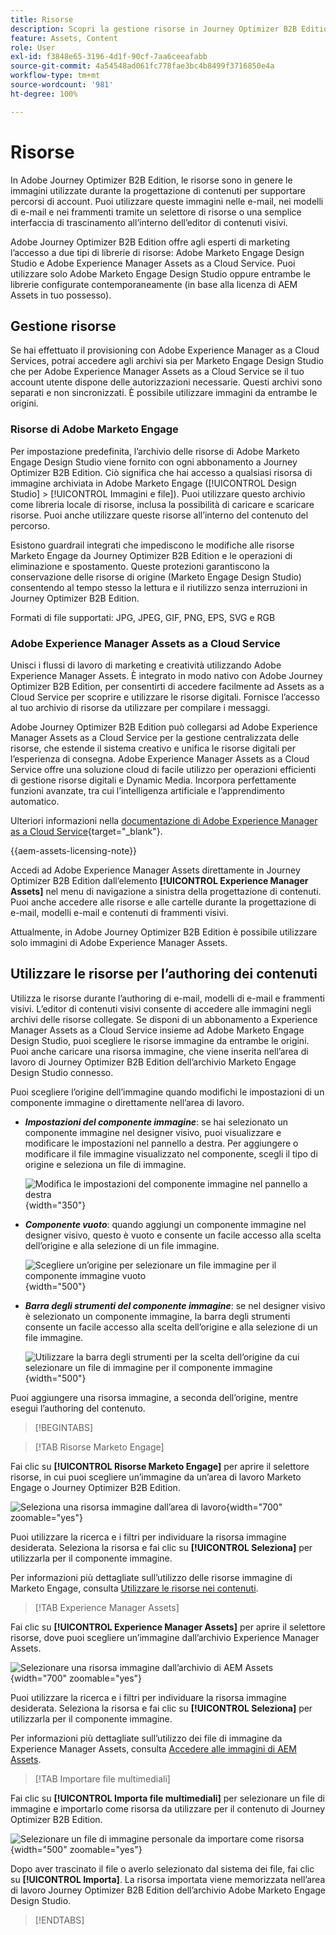 ```yaml
---
title: Risorse
description: Scopri la gestione risorse in Journey Optimizer B2B Edition.
feature: Assets, Content
role: User
exl-id: f3848e65-3196-4d1f-90cf-7aa6ceeafabb
source-git-commit: 4a54548ad061fc778fae3bc4b8499f3716850e4a
workflow-type: tm+mt
source-wordcount: '981'
ht-degree: 100%

---
```


# Risorse

In Adobe Journey Optimizer B2B Edition, le risorse sono in genere le immagini utilizzate durante la progettazione di contenuti per supportare percorsi di account. Puoi utilizzare queste immagini nelle e-mail, nei modelli di e-mail e nei frammenti tramite un selettore di risorse o una semplice interfaccia di trascinamento all’interno dell’editor di contenuti visivi.

Adobe Journey Optimizer B2B Edition offre agli esperti di marketing l’accesso a due tipi di librerie di risorse: Adobe Marketo Engage Design Studio e Adobe Experience Manager Assets as a Cloud Service. Puoi utilizzare solo Adobe Marketo Engage Design Studio oppure entrambe le librerie configurate contemporaneamente (in base alla licenza di AEM Assets in tuo possesso).

## Gestione risorse

Se hai effettuato il provisioning con Adobe Experience Manager as a Cloud Services, potrai accedere agli archivi sia per Marketo Engage Design Studio che per Adobe Experience Manager Assets as a Cloud Service se il tuo account utente dispone delle autorizzazioni necessarie. Questi archivi sono separati e non sincronizzati. È possibile utilizzare immagini da entrambe le origini.

### Risorse di Adobe Marketo Engage

Per impostazione predefinita, l’archivio delle risorse di Adobe Marketo Engage Design Studio viene fornito con ogni abbonamento a Journey Optimizer B2B Edition. Ciò significa che hai accesso a qualsiasi risorsa di immagine archiviata in Adobe Marketo Engage ([!UICONTROL Design Studio] > [!UICONTROL Immagini e file]). Puoi utilizzare questo archivio come libreria locale di risorse, inclusa la possibilità di caricare e scaricare risorse. Puoi anche utilizzare queste risorse all’interno del contenuto del percorso.

Esistono guardrail integrati che impediscono le modifiche alle risorse Marketo Engage da Journey Optimizer B2B Edition e le operazioni di eliminazione e spostamento. Queste protezioni garantiscono la conservazione delle risorse di origine (Marketo Engage Design Studio) consentendo al tempo stesso la lettura e il riutilizzo senza interruzioni in Journey Optimizer B2B Edition.

Formati di file supportati: JPG, JPEG, GIF, PNG, EPS, SVG e RGB

### Adobe Experience Manager Assets as a Cloud Service

Unisci i flussi di lavoro di marketing e creatività utilizzando Adobe Experience Manager Assets. È integrato in modo nativo con Adobe Journey Optimizer B2B Edition, per consentirti di accedere facilmente ad Assets as a Cloud Service per scoprire e utilizzare le risorse digitali. Fornisce l’accesso al tuo archivio di risorse da utilizzare per compilare i messaggi.

Adobe Journey Optimizer B2B Edition può collegarsi ad Adobe Experience Manager Assets as a Cloud Service per la gestione centralizzata delle risorse, che estende il sistema creativo e unifica le risorse digitali per l’esperienza di consegna. Adobe Experience Manager Assets as a Cloud Service offre una soluzione cloud di facile utilizzo per operazioni efficienti di gestione risorse digitali e Dynamic Media. Incorpora perfettamente funzioni avanzate, tra cui l’intelligenza artificiale e l’apprendimento automatico.

Ulteriori informazioni nella [documentazione di Adobe Experience Manager as a Cloud Service](https://experienceleague.adobe.com/it/docs/experience-manager-cloud-service/content/assets/overview){target="_blank"}.

{{aem-assets-licensing-note}}

Accedi ad Adobe Experience Manager Assets direttamente in Journey Optimizer B2B Edition dall’elemento **[!UICONTROL Experience Manager Assets]** nel menu di navigazione a sinistra della progettazione di contenuti. Puoi anche accedere alle risorse e alle cartelle durante la progettazione di e-mail, modelli e-mail e contenuti di frammenti visivi.

Attualmente, in Adobe Journey Optimizer B2B Edition è possibile utilizzare solo immagini di Adobe Experience Manager Assets.

## Utilizzare le risorse per l’authoring dei contenuti

Utilizza le risorse durante l’authoring di e-mail, modelli di e-mail e frammenti visivi. L’editor di contenuti visivi consente di accedere alle immagini negli archivi delle risorse collegate. Se disponi di un abbonamento a Experience Manager Assets as a Cloud Service insieme ad Adobe Marketo Engage Design Studio, puoi scegliere le risorse immagine da entrambe le origini. Puoi anche caricare una risorsa immagine, che viene inserita nell’area di lavoro di Journey Optimizer B2B Edition dell’archivio Marketo Engage Design Studio connesso.

Puoi scegliere l’origine dell’immagine quando modifichi le impostazioni di un componente immagine o direttamente nell’area di lavoro.

* **_Impostazioni del componente immagine_**: se hai selezionato un componente immagine nel designer visivo, puoi visualizzare e modificare le impostazioni nel pannello a destra. Per aggiungere o modificare il file immagine visualizzato nel componente, scegli il tipo di origine e seleziona un file di immagine.

  ![Modifica le impostazioni del componente immagine nel pannello a destra](./assets/content-assets-image-settings.png){width="350"}

* **_Componente vuoto_**: quando aggiungi un componente immagine nel designer visivo, questo è vuoto e consente un facile accesso alla scelta dell’origine e alla selezione di un file immagine.

  ![Scegliere un’origine per selezionare un file immagine per il componente immagine vuoto](./assets/content-assets-image-component-empty.png){width="500"}

* **_Barra degli strumenti del componente immagine_**: se nel designer visivo è selezionato un componente immagine, la barra degli strumenti consente un facile accesso alla scelta dell’origine e alla selezione di un file immagine.

  ![Utilizzare la barra degli strumenti per la scelta dell’origine da cui selezionare un file di immagine per il componente immagine](./assets/content-assets-image-toolbar-settings.png){width="500"}

Puoi aggiungere una risorsa immagine, a seconda dell’origine, mentre esegui l’authoring del contenuto.

>[!BEGINTABS]

>[!TAB Risorse Marketo Engage]

Fai clic su **[!UICONTROL Risorse Marketo Engage]** per aprire il selettore risorse, in cui puoi scegliere un’immagine da un’area di lavoro Marketo Engage o Journey Optimizer B2B Edition.

![Seleziona una risorsa immagine dall’area di lavoro](./assets/content-assets-image-me-selected.png){width="700" zoomable="yes"}

Puoi utilizzare la ricerca e i filtri per individuare la risorsa immagine desiderata. Seleziona la risorsa e fai clic su **[!UICONTROL Seleziona]** per utilizzarla per il componente immagine.

Per informazioni più dettagliate sull’utilizzo delle risorse immagine di Marketo Engage, consulta [Utilizzare le risorse nei contenuti](./marketo-engage-design-studio.md#use-assets-in-your-content).

>[!TAB Experience Manager Assets]

Fai clic su **[!UICONTROL Experience Manager Assets]** per aprire il selettore risorse, dove puoi scegliere un’immagine dall’archivio Experience Manager Assets.

![Selezionare una risorsa immagine dall’archivio di AEM Assets](./assets/content-assets-image-aem-selected.png){width="700" zoomable="yes"}

Puoi utilizzare la ricerca e i filtri per individuare la risorsa immagine desiderata. Seleziona la risorsa e fai clic su **[!UICONTROL Seleziona]** per utilizzarla per il componente immagine.

Per informazioni più dettagliate sull’utilizzo dei file di immagine da Experience Manager Assets, consulta [Accedere alle immagini di AEM Assets](./aem-assets.md#access-aem-assets-images).

>[!TAB Importare file multimediali]

Fai clic su **[!UICONTROL Importa file multimediali]** per selezionare un file di immagine e importarlo come risorsa da utilizzare per il contenuto di Journey Optimizer B2B Edition.

![Selezionare un file di immagine personale da importare come risorsa](./assets/content-assets-image-import-file-selected.png){width="500" zoomable="yes"}

Dopo aver trascinato il file o averlo selezionato dal sistema dei file, fai clic su **[!UICONTROL Importa]**. La risorsa importata viene memorizzata nell’area di lavoro Journey Optimizer B2B Edition dell’archivio Adobe Marketo Engage Design Studio.

>[!ENDTABS]
